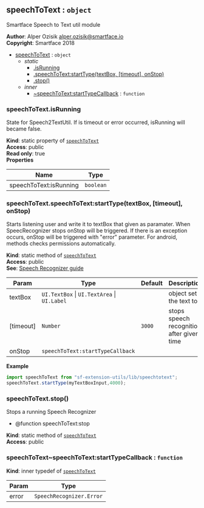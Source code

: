 <a name="module_speechToText"></a>

## speechToText : <code>object</code>
Smartface Speech to Text util module

**Author**: Alper Ozisik <alper.ozisik@smartface.io>  
**Copyright**: Smartface 2018  

* [speechToText](#module_speechToText) : <code>object</code>
    * _static_
        * [.isRunning](#module_speechToText.isRunning)
        * [.speechToText:startType(textBox, [timeout], onStop)](#module_speechToText.speechToText_startType)
        * [.stop()](#module_speechToText.stop)
    * _inner_
        * [~speechToText:startTypeCallback](#module_speechToText..speechToText_startTypeCallback) : <code>function</code>

<a name="module_speechToText.isRunning"></a>

### speechToText.isRunning
State for Speech2TextUtil. If is timeout or error occurred, isRunning will became false.

**Kind**: static property of [<code>speechToText</code>](#module_speechToText)  
**Access**: public  
**Read only**: true  
**Properties**

| Name | Type |
| --- | --- |
| speechToText:isRunning | <code>boolean</code> | 

<a name="module_speechToText.speechToText_startType"></a>

### speechToText.speechToText:startType(textBox, [timeout], onStop)
Starts listening user and write it to textBox that given as paramater.
When SpeecRecognizer stops onStop will be triggered. If there is an exception
occurs, onStop will be triggered with "error" parameter.
For android, methods checks permissions automatically.

**Kind**: static method of [<code>speechToText</code>](#module_speechToText)  
**Access**: public  
**See**: [Speech Recognizer guide](https://developer.smartface.io/docs/speechrecognizer)  

| Param | Type | Default | Description |
| --- | --- | --- | --- |
| textBox | <code>UI.TextBox</code> \| <code>UI.TextArea</code> \| <code>UI.Label</code> |  | object set the text to |
| [timeout] | <code>Number</code> | <code>3000</code> | stops speech recognition after given time |
| onStop | <code>speechToText:startTypeCallback</code> |  |  |

**Example**  
```js
import speechToText from "sf-extension-utils/lib/speechtotext";
speechToText.startType(myTextBoxInput,4000);
```
<a name="module_speechToText.stop"></a>

### speechToText.stop()
Stops a running Speech Recognizer
* @function speechToText:stop

**Kind**: static method of [<code>speechToText</code>](#module_speechToText)  
**Access**: public  
<a name="module_speechToText..speechToText_startTypeCallback"></a>

### speechToText~speechToText:startTypeCallback : <code>function</code>
**Kind**: inner typedef of [<code>speechToText</code>](#module_speechToText)  

| Param | Type |
| --- | --- |
| error | <code>SpeechRecognizer.Error</code> | 

